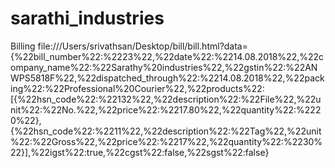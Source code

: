 # sarathi_industries
Billing
file:///Users/srivathsan/Desktop/bill/bill.html?data={%22bill_number%22:%2223%22,%22date%22:%2214.08.2018%22,%22company_name%22:%22Sarathy%20industries%22,%22gstin%22:%22ANWPS5818F%22,%22dispatched_through%22:%2214.08.2018%22,%22packing%22:%22Professional%20Courier%22,%22products%22:[{%22hsn_code%22:%22132%22,%22description%22:%22File%22,%22unit%22:%22No.%22,%22price%22:%2217.80%22,%22quantity%22:%2220%22},{%22hsn_code%22:%2211%22,%22description%22:%22Tag%22,%22unit%22:%22Gross%22,%22price%22:%2217%22,%22quantity%22:%2230%22}],%22igst%22:true,%22cgst%22:false,%22sgst%22:false}
